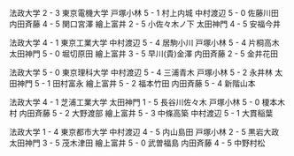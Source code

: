 法政大学 2 - 3 東京電機大学
戸塚小林 5 - 1 村上内城
中村渡辺 5 - 0 佐藤川田
内田斉藤 4 - 5 関口宮澤
繪上富井 2 - 5 小佐々木ノ下
太田神門 4 - 5 安福今井

法政大学 4 - 1 東京工業大学
中村渡辺 5 - 4 居駒小川
戸塚小林 5 - 4 片桐高木
太田神門 5 - 0 堀切原田
繪上富井 3 - 5 早川(貴)金澤
内田斉藤 2 - 5 金井花田

法政大学 5 - 0 東京理科大学
中村渡辺 5 - 4 三浦青木
戸塚小林 5 - 2 永井林
太田神門 5 - 1 田村富永
繪上富井 5 - 2 福本竹田
内田斉藤 5 - 4 新階山本

法政大学 4 - 1 芝浦工業大学
太田神門 1 - 5 長谷川佐々木
戸塚小林 5 - 0 榎本木村
内田斉藤 5 - 2 大野渡部
繪上富井 5 - 3 中條高築
中村渡辺 5 - 1 大貫稲葉

法政大学 1 - 4 東京都市大学
中村渡辺 4 - 5 内山島田
戸塚小林 2 - 5 黒岩大政
太田神門 3 - 5 茂木津田
繪上富井 5 - 0 武曽福島
内田斉藤 4 - 5 中野村松
